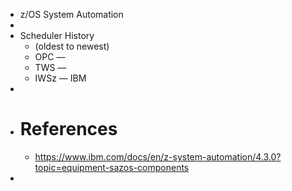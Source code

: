 - z/OS System Automation
-
- Scheduler History
	- (oldest to newest)
	- OPC —
	- TWS —
	- IWSz — IBM
-
- # References
	- https://www.ibm.com/docs/en/z-system-automation/4.3.0?topic=equipment-sazos-components
-